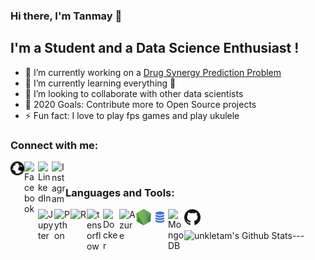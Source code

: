 ### Hi there, I'm Tanmay 👋

## I'm a Student and a Data Science Enthusiast !
- 🔭 I’m currently working on a [Drug Synergy Prediction Problem](https://drugcomb.fimm.fi/)
- 🌱 I’m currently learning everything 🤣
- 👯 I’m looking to collaborate with other data scientists
- 🥅 2020 Goals: Contribute more to Open Source projects
- ⚡ Fun fact: I love to play fps games and play ukulele

### Connect with me:

[<img align="left" alt="Latest Project" width="22px" src="https://raw.githubusercontent.com/iconic/open-iconic/master/svg/globe.svg" />](https://flow-classification.herokuapp.com/#/)
[<img align="left" alt="Facebook" width="22px" src="https://cdn.jsdelivr.net/npm/simple-icons@v3/icons/youtube.svg" />](https://www.facebook.com/tanmay2771999)
[<img align="left" alt="LinkedIn" width="22px" src="https://cdn.jsdelivr.net/npm/simple-icons@v3/icons/linkedin.svg" />](https://www.linkedin.com/in/tam27/)
[<img align="left" alt="Instagram" width="22px" src="https://cdn.jsdelivr.net/npm/simple-icons@v3/icons/instagram.svg" />](https://www.instagram.com/unkletam/)

<br />

### Languages and Tools:

[<img align="left" alt="Jupyter" width="26px" src="https://upload.wikimedia.org/wikipedia/commons/thumb/3/38/Jupyter_logo.svg/1200px-Jupyter_logo.svg.png" />](https://https://github.com/unkletam)
[<img align="left" alt="Python" width="26px" src="https://upload.wikimedia.org/wikipedia/commons/thumb/c/c3/Python-logo-notext.svg/600px-Python-logo-notext.svg.png" />](https://https://github.com/unkletam)
[<img align="left" alt="R" width="26px" src="https://www.r-project.org/logo/Rlogo.png" />](https://https://github.com/unkletam)
[<img align="left" alt="tensorflow" width="26px" src="https://upload.wikimedia.org/wikipedia/commons/thumb/2/2d/Tensorflow_logo.svg/1200px-Tensorflow_logo.svg.png" />](https://https://github.com/unkletam)
[<img align="left" alt="Docker" width="26px" src="https://www.docker.com/sites/default/files/d8/2019-07/Moby-logo.png" />](https://https://github.com/unkletam)
[<img align="left" alt="Azure" width="26px" src="https://www.pngfind.com/pngs/m/597-5975946_microsoft-azure-logo-svg-hd-png-download.png" />](https://https://github.com/unkletam)
[<img align="left" alt="Node.js" width="26px" src="https://raw.githubusercontent.com/github/explore/80688e429a7d4ef2fca1e82350fe8e3517d3494d/topics/nodejs/nodejs.png" />](https://https://github.com/unkletam)
[<img align="left" alt="SQL" width="26px" src="https://raw.githubusercontent.com/github/explore/80688e429a7d4ef2fca1e82350fe8e3517d3494d/topics/sql/sql.png" />](https://https://github.com/unkletam)
[<img align="left" alt="MongoDB" width="26px" src="https://www.clipartmax.com/png/middle/114-1147615_mongodb-leaf-open-source-nosql-database-startups-mongodb-logo.png" />](https://https://github.com/unkletam)
[<img align="left" alt="GitHub" width="26px" src="https://raw.githubusercontent.com/github/explore/78df643247d429f6cc873026c0622819ad797942/topics/github/github.png" />](https://https://github.com/unkletam)

<br />
<br />
---
<img align="left" alt="unkletam's Github Stats" src="https://github-readme-stats.vercel.app/api?username=unkletam&show_icons=true&hide_border=true" />
